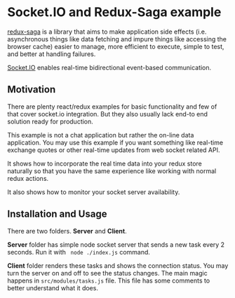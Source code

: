 
# Socket.IO and Redux-Saga example

[redux-saga](https://github.com/redux-saga/redux-saga) is a library that aims to make application side effects (i.e. asynchronous things like data fetching and impure things like accessing the browser cache) easier to manage, more efficient to execute, simple to test, and better at handling failures.

[Socket.IO](https://github.com/socketio/socket.io) enables real-time bidirectional event-based communication.

## Motivation
There are plenty react/redux examples for basic functionality and few of that cover socket.io integration. But they also usually lack end-to end solution ready for production.  

This example is not a chat application but rather the on-line data application. You may use this example if you want something like real-time exchange quotes or other real-time updates from web socket related API.

It shows how to incorporate the real time data into your redux store naturally so that you have the same experience like working with normal redux actions. 

It also shows how to monitor your socket server availability.

## Installation and Usage
There are two folders. **Server** and **Client**.

**Server** folder has simple node socket server that sends a new task every 2 seconds.  Run it with ` node ./index.js` command.

**Client** folder renders these tasks and shows the connection status. You may turn the server on and off to see the status changes.  The main magic happens in `src/modules/tasks.js` file. This file has some comments to better understand what it does. 
